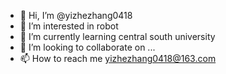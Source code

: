- 👋 Hi, I’m @yizhezhang0418
- 👀 I’m interested in robot
- 🌱 I’m currently learning central south university
- 💞️ I’m looking to collaborate on ...
- 📫 How to reach me yizhezhang0418@163.com

<!---
yizhezhang0418/yizhezhang0418 is a ✨ special ✨ repository because its `README.md` (this file) appears on your GitHub profile.
You can click the Preview link to take a look at your changes.
--->
